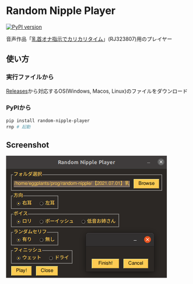 # Random Nipple Player

[![PyPI version](https://badge.fury.io/py/random-nipple-player.svg)](https://badge.fury.io/py/random-nipple-player)

音声作品「[乳首オナ指示でカリカリタイム](https://www.dlsite.com/maniax/work/=/product_id/RJ323807.html)」(RJ323807)用のプレイヤー

## 使い方

### 実行ファイルから

[Releases](https://github.com/eggplants/random-nipple-player/releases)から対応するOS(Windows, Macos, Linux)のファイルをダウンロード

### PyPIから

```bash
pip install random-nipple-player
rnp # 起動
```

## Screenshot

![scr1](img/scr1.png)
